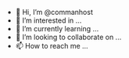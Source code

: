 - 👋 Hi, I’m @commanhost
- 👀 I’m interested in ...
- 🌱 I’m currently learning ...
- 💞️ I’m looking to collaborate on ...
- 📫 How to reach me ...

<!---
commanhost/commanhost is a ✨ special ✨ repository because its `README.md` (this file) appears on your GitHub profile.
You can click the Preview link to take a look at your changes.
--->
